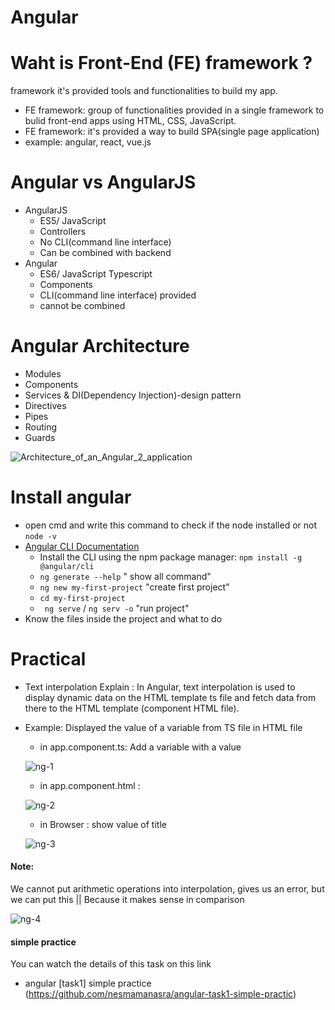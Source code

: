 # Angular
# Waht is Front-End (FE) framework ?
framework it's provided tools and functionalities to build my app.
- FE framework: group of functionalities provided in a single framework to bulid front-end apps using HTML, CSS, JavaScript.
- FE framework:  it's provided a way to build SPA(single page application) 
-  example: angular, react, vue.js

# Angular vs AngularJS
- AngularJS
  - ES5/ JavaScript
  - Controllers
  - No CLI(command line interface)
  - Can be combined with backend 
- Angular 
  - ES6/ JavaScript Typescript
  - Components
  - CLI(command line interface) provided
  - cannot be combined
# Angular Architecture
- Modules
- Components
- Services & DI(Dependency Injection)-design pattern
- Directives
- Pipes
- Routing
- Guards

![Architecture_of_an_Angular_2_application](https://user-images.githubusercontent.com/52491098/182458382-7c222f6f-3948-4a73-8590-8aacbf846082.png)

# Install angular 
- open cmd and write this command to check if the node installed or not ``` node -v ```
- [ Angular CLI Documentation ](https://angular.io/cli)
  - Install the CLI using the npm package manager: ``` npm install -g @angular/cli ```
  - ``` ng generate --help ```  " show all command"
  - ``` ng new my-first-project ``` "create first project"
  - ``` cd my-first-project ```
  - ``` ng serve``` / ``` ng serv -o ``` "run project"
- Know the files inside the project and what to do 

# Practical 
- Text interpolation 
Explain : In Angular, text interpolation is used to display dynamic data on the HTML template ts file and fetch data from there to the HTML template (component HTML file).
- Example: Displayed the value of a variable from TS file in HTML file  
    - in app.component.ts: Add a variable with a value

    ![ng-1](https://user-images.githubusercontent.com/52491098/182568434-fc5c5741-3873-4ea1-8702-ae0acb83defc.PNG)

    -  in app.component.html :
    
    ![ng-2](https://user-images.githubusercontent.com/52491098/182568501-dcba6b39-9afc-4769-aca4-d08ce4f23f72.PNG)
    
    -  in Browser : show value of title
    
    ![ng-3](https://user-images.githubusercontent.com/52491098/182569313-a7197391-371a-4f72-8d57-069129e6aad4.PNG)
    
 #### Note: 
 We cannot put arithmetic operations into interpolation, gives us an error, but we can put this 
  || Because it makes sense in comparison 
    
   ![ng-4](https://user-images.githubusercontent.com/52491098/182578988-33226461-aae2-4965-887c-42e4f9003473.PNG)

    
   #### simple practice 
   You can watch the details of this task on this link
   - angular [task1] simple practice (https://github.com/nesmamanasra/angular-task1-simple-practic)


   


   





